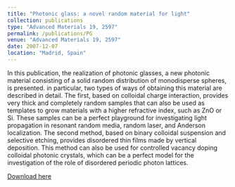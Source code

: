 ```yaml
---
title: "Photonic glass: a novel random material for light"
collection: publications
type: "Advanced Materials 19, 2597"
permalink: /publications/PG 
venue: "Advanced Materials 19, 2597"
date: 2007-12-07
location: "Madrid, Spain"
---
```




In this publication, the realization of photonic glasses, a new photonic material consisting of a solid random distribution of monodisperse spheres, is presented. in particular, two types of ways of obtaining this material are described in detail. The first, based on colloidal charge interaction, provides very thick and completely random samples that can also be used as templates to grow materials with a higher refractive index, such as ZnO or Si. These samples can be a perfect playground for investigating light propagation in resonant random media, random laser, and Anderson localization. The second method, based on binary colloidal suspension and selective etching, provides disordered thin films made by vertical deposition. This method can also be used for controlled vacancy doping colloidal photonic crystals, which can be a perfect model for the investigation of the role of disordered periodic photon lattices.

[Download here](https://pdgarfer.github.io/files/PG.pdf)




